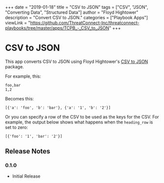 +++
date = "2019-01-18"
title = "CSV to JSON"
tags = ["CSV", "JSON", "Converting Data", "Structured Data"]
author = "Floyd Hightower"
description = "Convert CSV to JSON."
categories = ["Playbook Apps"]
viewLink = "https://github.com/ThreatConnect-Inc/threatconnect-playbooks/tree/master/apps/TCPB_-_CSV_to_JSON"
+++

# CSV to JSON

This app converts CSV to JSON using Floyd Hightower's [CSV to JSON](https://gitlab.com/fhightower/csv-to-json) package.

For example, this:

```
foo,bar
1,2
```

Becomes this:

```
[{'a': 'foo', 'b': 'bar'}, {'a': '1', 'b': '2'}]
```

Or you can specify a row of the CSV to be used as the keys for the CSV. For example, the output below shows what happens when the `heading_row` is set to zero:

```
[{'foo': '1', 'bar': '2'}]
```

## Release Notes

### 0.1.0

* Initial Release
